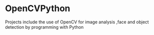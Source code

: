 # OpenCVPython
Projects include the use of OpenCV for image analysis ,face and object detection by programming with Python
